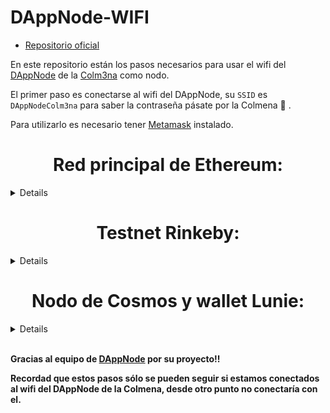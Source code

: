 # DAppNode-WIFI

- [Repositorio oficial](https://github.com/dappnode/DAppNode)

En este repositorio están los pasos necesarios para usar el wifi del [DAppNode](https://github.com/dappnode/DAppNode) de la [Colm3na](https://www.coworkingcolmena.com) como nodo.

El primer paso es conectarse al wifi del DAppNode, su `SSID` es `DAppNodeColm3na` para saber la contraseña pásate por la Colmena :honeybee: .

Para utilizarlo es necesario tener [Metamask](https://metamask.io) instalado.

<sumary>
<h1 align="center"> Red principal de Ethereum: </h1>

</sumary>
<details>

**1.** Desbloqueamos Metamask:

<p align="center"><img src="/images/dappnodewifi/image1.png"></p>

**2.** Hacemos clic en `Red principal de Ethereum` para modificar el nodo:

<p align="center"><img src="/images/dappnodewifi/image2.png"></p>

**3.** En el desplegable seleccionamos `RPC personalizado`:

<p align="center"><img src="/images/dappnodewifi/image3.png"></p>

**4.** Rellenamos los datos necesarios para conectarnos.
 En `Network Name` ponemos el nombre que queramos (es simplemente un identificador para nosotros), y en `New RPC URL` añadimos el nodo `http://my.ethchain.dnp.dappnode.eth:8545`, los demás valores son opcionales, y hacemos clic en `Guardar`. 

<p align="center"> 
<img src="/images/dappnodewifi/image4.png">
</p>

**5.** Como podemos comprobar vemos que estamos conectados a nuestro propio nodo:

<p align="center"> 
<img src="/images/dappnodewifi/image5.png">
</p>
</details>

<sumary>
<h1 align="center"> Testnet Rinkeby: </h1>

</sumary>
<details>

**1.** Desbloqueamos Metamask:

<p align="center"> 
<img src="/images/dappnodewifi/image1.png">
</p>

**2.** Hacemos clic en `Red principal de Ethereum` para modificar el nodo:

<p align="center"> 
<img src="/images/dappnodewifi/image2.png">
</p>

**3.** En el desplegable seleccionamos `RPC personalizado`:

<p align="center"> 
<img src="/images/dappnodewifi/image3.png">
</p>

**4.** Rellenamos los datos necesarios para conectarnos.
 En `Network Name` ponemos el nombre que queramos (es simplemente un identificador para nosotros), y en `New RPC URL` añadimos el nodo `http://my.rinkeby.dnp.dappnode.eth:8545`, los demás valores son opcionales, y hacemos clic en `Guardar`. 

<p align="center"> 
<img src="/images/dappnodewifi/image6.png">
</p>

**5.** Como podemos comprobar vemos que estamos conectados a nuestro propio nodo:

<p align="center"> 
<img src="/images/dappnodewifi/image7.png">
</p>
</details>


<sumary>
<h1 align="center"> Nodo de Cosmos y wallet Lunie: </h1>

</sumary>
<details>

> Como en pasos anteriores necesitamos estar conectados al wifi del DAppNode.

En este caso simplemente cuando estemos conectados al wifi de la Colmena podemos acceder a la siguiente URL para usar los RPC endpoints y la wallet de Lunie.

[https://cosmos.public.dappnode/lunie](https://cosmos.public.dappnode/lunie)

>La primera vez que nos conectamos, nos avisa del certificado, al ser autofirmado necesitamos aceptarlo.

>Hacemos clic en `Configuración avanzada`

<p align="center"><img src="/images/dappnodewifi/image8.png"></p>

Y después en  `Acceder a cosmos.public.dappnode (sitio no seguro)`

<p align="center"><img src="/images/dappnodewifi/image9.png"></p>

Comprobamos que estamos conectados a nuestro nodo pasando el ratón por encima de `cosmoshub-2` (situado abajo a la izquierda), podemos firmar nuestras transacciones si tenemos una Ledger conectándola a nuestro portátil. 

<p align="center"><img src="/images/dappnodewifi/image10.png"></p>

</details>

<br>

**Gracias al equipo de [DAppNode](https://dappnode.io) por su proyecto!!**

**Recordad que estos pasos sólo se pueden seguir si estamos conectados al wifi del DAppNode de la Colmena, desde otro punto no conectaría con el.**
